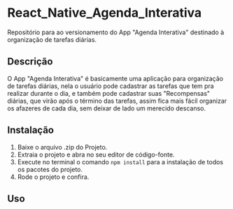 # React_Native_Agenda_Interativa
Repositório para ao versionamento do App "Agenda Interativa" destinado à organização de tarefas diárias.

## Descrição
O App "Agenda Interativa" é basicamente uma aplicação para organização de tarefas diárias, 
nela o usuário pode cadastrar as tarefas que tem pra realizar durante o dia, e também pode cadastrar
suas "Recompensas" diárias, que virão após o término das tarefas, assim fica mais fácil organizar os
afazeres de cada dia, sem deixar de lado um merecido descanso.

## Instalação
1. Baixe o arquivo .zip do Projeto.
2. Extraia o projeto e abra no seu editor de código-fonte.
3. Execute no terminal o comando `npm install` para a instalação de todos os pacotes do projeto.
4. Rode o projeto e confira.

## Uso

